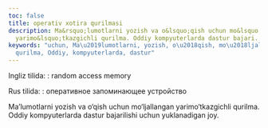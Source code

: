 ```yaml
---
toc: false
title: operativ xotira qurilmasi
description: Ma&rsquo;lumotlarni yozish va o&lsquo;qish uchun mo&lsquo;ljallangan
  yarimo&lsquo;tkazgichli qurilma. Oddiy kompyuterlarda dastur bajari...
keywords: "uchun, Ma\u2019lumotlarni, yozish, o\u2018qish, mo\u2018ljallangan, yarimo\u2018tkazgichli,
  qurilma, Oddiy, kompyuterlarda, dastur"
---
```


Ingliz tilida:
:   random access memory

Rus tilida:
:   оперативное запоминающее устройство

Ma’lumotlarni yozish va o‘qish uchun mo‘ljallangan yarimo‘tkazgichli qurilma. Oddiy kompyuterlarda dastur bajarilishi uchun yuklanadigan joy.